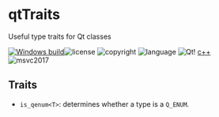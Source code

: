 # qtTraits
Useful type traits for Qt classes

[![Windows build](https://ci.appveyor.com/api/projects/status/github/nholthaus/qtTraits?svg=true&branch=master)](https://ci.appveyor.com/project/nholthaus/qtTraits)![license](https://img.shields.io/badge/license-MIT-orange.svg) ![copyright](https://img.shields.io/badge/%C2%A9-Nic_Holthaus-orange.svg) ![language](https://img.shields.io/badge/language-c++-blue.svg) ![Qt](https://img.shields.io/badge/Qt-5.9-blue.svg)! [c++](https://img.shields.io/badge/std-c++14-blue.svg)<br>![msvc2017](https://img.shields.io/badge/MSVC-2013-ff69b4.svg)

## Traits

- `is_qenum<T>`: determines whether a type is a `Q_ENUM`.

